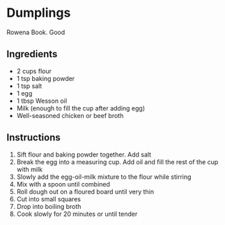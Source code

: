 # Dumplings

Rowena Book. Good

## Ingredients

- 2 cups flour
- 1 tsp baking powder
- 1 tsp salt
- 1 egg
- 1 tbsp Wesson oil
- Milk (enough to fill the cup after adding egg)
- Well-seasoned chicken or beef broth

## Instructions

1. Sift flour and baking powder together. Add salt
2. Break the egg into a measuring cup. Add oil and fill the rest of the cup with milk
3. Slowly add the egg-oil-milk mixture to the flour while stirring
4. Mix with a spoon until combined
5. Roll dough out on a floured board until very thin
6. Cut into small squares
7. Drop into boiling broth
8. Cook slowly for 20 minutes or until tender
